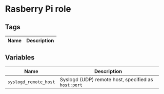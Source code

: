 # Rasberry Pi role

## Tags

| Name | Description |
| ----- | ----- |

## Variables

| Name | Description |
| ----- | ----- |
| `syslogd_remote_host` | Syslogd (UDP) remote host, specified as `host:port` |